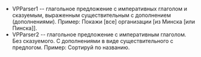 
* VPParser1 -- глагольное предложение с императивных глаголом и сказуемым, выраженным существительным с дополнением (дополнениями). Пример: Покажи [все] организации [из Минска [или Пинска]].
* VPParser2 -- глагольное предложение с императивным глаголом. Без сказуемого. С дополнениями в виде существительного с предлогом. Пример: Сортируй по названию.